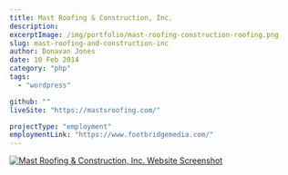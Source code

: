 ```yaml
---
title: Mast Roofing & Construction, Inc.
description:
excerptImage: /img/portfolio/mast-roofing-construction-roofing.png
slug: mast-roofing-and-construction-inc
author: Donavan Jones
date: 10 Feb 2014
category: "php"
tags:
  - "wordpress"

github: ""
liveSite: "https://mastsroofing.com/"

projectType: "employment"
employmentLink: "https://www.footbridgemedia.com/"
---
```


<a href="https://mastsroofing.com/" target="_blank" rel="noopener noreferrer">
  <img src="/img/portfolio/mast-roofing-construction-roofing-full.png" alt="Mast Roofing & Construction, Inc. Website Screenshot" />
</a>
